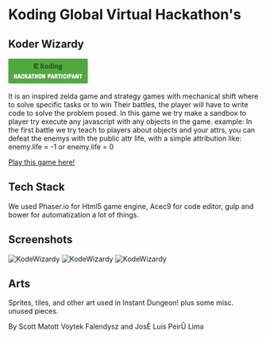 # Koding Global Virtual Hackathon's

## Koder Wizardy

[![Koding Hackathon](/images/badge.png?raw=true "Koding Hackathon")](https://koding.com/Hackathon)

It is an inspired zelda game and strategy games with mechanical shift where to solve specific tasks or to win Their battles, the player will have to write code to solve the problem posed.
In this game we try make a sandbox to player try execute any javascript with any objects in the game.
example:
  In the first battle we try teach to players about objects and your attrs, you can defeat the enemys with the public attr life, with a simple attribution like: enemy.life = -1 or enemy.life = 0
  
[Play this game here!](http://pedrohenriquerls.github.io/koder_wizardy/)

## Tech Stack

We used Phaser.io for Html5 game engine, Acec9 for code editor, gulp and bower for automatization a lot of things.

## Screenshots

![KodeWizardy](http://i.imgur.com/Bm2KLKQ.png "KodeWizady")
![KodeWizardy](http://i.imgur.com/vmvg8kS.png "KodeWizady")
![KodeWizardy](http://i.imgur.com/8xqOCLT.png "KodeWizady")


## Arts
Sprites, tiles, and other art used in Instant Dungeon!
plus some misc. unused pieces.

By
Scott Matott
Voytek Falendysz
and
JosÈ Luis PeirÛ Lima
